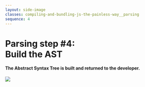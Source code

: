 ```yaml
---
layout: side-image
classes: compiling-and-bundling-js-the-painless-way__parsing
sequence: 4
---
```


<main>
  <h1>Parsing step #4:<br/> Build the AST</h1>
  <h4>The Abstract Syntax Tree is built and returned to the developer.</h4>
</main>

<img src="/compiling-and-bundling-js-the-painless-way/ast-js.png" class="side"/>



